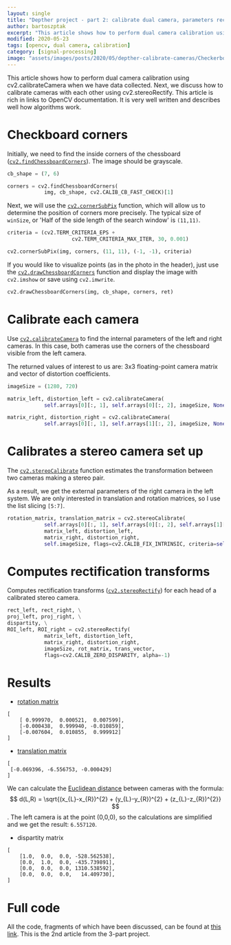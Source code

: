 ```yaml
---
layout: single
title: "Depther project - part 2: calibrate dual camera, parameters rectification"
author: bartoszptak
excerpt: "This article shows how to perform dual camera calibration using cv2.calibrateCamera when we have data collected. Next, we discuss how to calibrate cameras with each other using cv2.stereoRectify."
modified: 2020-05-23
tags: [opencv, dual camera, calibration]
category: [signal-processing]
image: "assets/images/posts/2020/05/depther-calibrate-cameras/Checkerboard.png"
---
```


This article shows how to perform dual camera calibration using cv2.calibrateCamera when we have data collected. Next, we discuss how to calibrate cameras with each other using cv2.stereoRectify. This article is rich in links to OpenCV documentation. It is very well written and describes well how algorithms work.

# Checkboard corners
Initially, we need to find the inside corners of the chessboard ([`cv2.findChessboardCorners`](https://docs.opencv.org/master/d9/d0c/group__calib3d.html#ga93efa9b0aa890de240ca32b11253dd4a)). The image should be grayscale.
```python
cb_shape = (7, 6)

corners = cv2.findChessboardCorners(
            img, cb_shape, cv2.CALIB_CB_FAST_CHECK)[1]
```
Next, we will use the [`cv2.cornerSubPix`](https://docs.opencv.org/master/dd/d1a/group__imgproc__feature.html#ga354e0d7c86d0d9da75de9b9701a9a87e) function, which will allow us to determine the position of corners more precisely. The typical size of `winSize`, or 'Half of the side length of the search window' is `(11,11)`.

```python
criteria = (cv2.TERM_CRITERIA_EPS +
                     cv2.TERM_CRITERIA_MAX_ITER, 30, 0.001)

cv2.cornerSubPix(img, corners, (11, 11), (-1, -1), criteria)
```
If you would like to visualize points (as in the photo in the header), just use the [`cv2.drawChessboardCorners`](https://docs.opencv.org/master/d9/d0c/group__calib3d.html#ga6a10b0bb120c4907e5eabbcd22319022) function and display the image with `cv2.imshow` or save using `cv2.imwrite`.

```python
cv2.drawChessboardCorners(img, cb_shape, corners, ret)
```

# Calibrate each camera
Use [`cv2.calibrateCamera`](https://docs.opencv.org/master/d9/d0c/group__calib3d.html#ga3207604e4b1a1758aa66acb6ed5aa65d) to find the internal parameters of the left and right cameras. In this case, both cameras use the corners of the chessboard visible from the left camera.

The returned values of interest to us are: 3x3 floating-point camera matrix and vector of distortion coefficients.

```python
imageSize = (1280, 720)

matrix_left, distortion_left = cv2.calibrateCamera(
            self.arrays[0][:, 1], self.arrays[0][:, 2], imageSize, None, None)[1:3]

matrix_right, distortion_right = cv2.calibrateCamera(
            self.arrays[0][:, 1], self.arrays[1][:, 2], imageSize, None, None)[1:3]
```

# Calibrates a stereo camera set up

The [`cv2.stereoCalibrate`](https://docs.opencv.org/master/d9/d0c/group__calib3d.html#ga91018d80e2a93ade37539f01e6f07de5) function estimates the transformation between two cameras making a stereo pair.

As a result, we get the external parameters of the right camera in the left system. We are only interested in translation and rotation matrices, so I use the list slicing `[5:7]`.

```python
rotation_matrix, translation_matrix = cv2.stereoCalibrate(
            self.arrays[0][:, 1], self.arrays[0][:, 2], self.arrays[1][:, 2],
            matrix_left, distortion_left,
            matrix_right, distortion_right,
            self.imageSize, flags=cv2.CALIB_FIX_INTRINSIC, criteria=self.term)[5:7]
```

# Computes rectification transforms
Computes rectification transforms ([`cv2.stereoRectify`](https://docs.opencv.org/master/d9/d0c/group__calib3d.html#ga617b1685d4059c6040827800e72ad2b6)) for each head of a calibrated stereo camera.
```python
rect_left, rect_right, \
proj_left, proj_right, \
dispartity, \
ROI_left, ROI_right = cv2.stereoRectify(
            matrix_left, distortion_left,
            matrix_right, distortion_right,
            imageSize, rot_matrix, trans_vector,
            flags=cv2.CALIB_ZERO_DISPARITY, alpha=-1)
```

# Results

* [rotation matrix](https://en.wikipedia.org/wiki/Rotation_matrix)
```text
[
    [ 0.999970,  0.000521,  0.007599],
    [-0.000438,  0.999940, -0.010859],
    [-0.007604,  0.010855,  0.999912]
]
```

* [translation matrix](https://en.wikipedia.org/wiki/Transformation_matrix)
```text
[
 [-0.069396, -6.556753, -0.000429]
]
```
We can calculate the [Euclidean distance](https://en.wikipedia.org/wiki/Euclidean_distance) between cameras with the formula: 
$$
d(L,R) = \sqrt{(x_{L}-x_{R})^{2} + (y_{L}-y_{R})^{2} + (z_{L}-z_{R})^{2}}
$$
. The left camera is at the point (0,0,0), so the calculations are simplified and we get the result: `6.557120`.

* dispartity matrix
```text
[
    [1.0,  0.0,  0.0, -528.562538],
    [0.0,  1.0,  0.0, -435.739891],
    [0.0,  0.0,  0.0, 1310.538592],
    [0.0,  0.0,  0.0,   14.409730],
]
```

# Full code
All the code, fragments of which have been discussed, can be found at [this link](https://github.com/bartoszptak/Depther/blob/master/2_calibrate.py#L123). This is the 2nd article from the 3-part project.